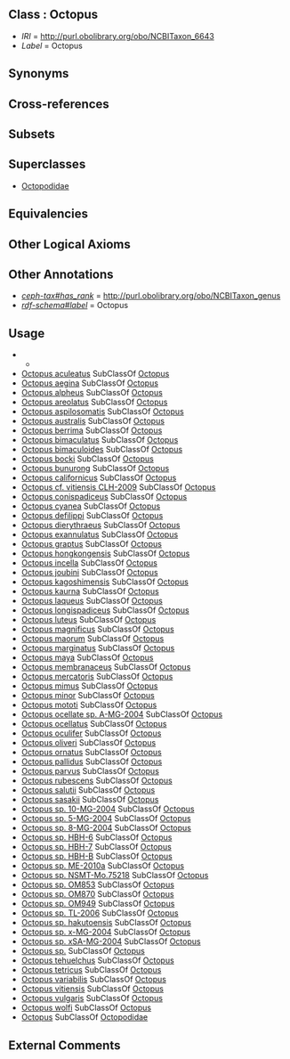 
## Class : Octopus

 * *IRI* = http://purl.obolibrary.org/obo/NCBITaxon_6643
 * *Label* = Octopus

## Synonyms


## Cross-references


## Subsets


## Superclasses

 * [Octopodidae](../../NCBITaxon/47/NCBITaxon_6647.md)

## Equivalencies


## Other Logical Axioms


## Other Annotations

 * *[ceph-tax#has_rank](../../ceph-tax#has/nk/ceph-tax#has_rank.md)* = http://purl.obolibrary.org/obo/NCBITaxon_genus
 * *[rdf-schema#label](../../el/rdf-schema#label.md)* = Octopus

## Usage

 * -
 * [Octopus aculeatus](../../NCBITaxon/58/NCBITaxon_264558.md) SubClassOf [Octopus](../../NCBITaxon/43/NCBITaxon_6643.md)
 * [Octopus aegina](../../NCBITaxon/67/NCBITaxon_102867.md) SubClassOf [Octopus](../../NCBITaxon/43/NCBITaxon_6643.md)
 * [Octopus alpheus](../../NCBITaxon/59/NCBITaxon_264559.md) SubClassOf [Octopus](../../NCBITaxon/43/NCBITaxon_6643.md)
 * [Octopus areolatus](../../NCBITaxon/68/NCBITaxon_102868.md) SubClassOf [Octopus](../../NCBITaxon/43/NCBITaxon_6643.md)
 * [Octopus aspilosomatis](../../NCBITaxon/03/NCBITaxon_158803.md) SubClassOf [Octopus](../../NCBITaxon/43/NCBITaxon_6643.md)
 * [Octopus australis](../../NCBITaxon/60/NCBITaxon_264560.md) SubClassOf [Octopus](../../NCBITaxon/43/NCBITaxon_6643.md)
 * [Octopus berrima](../../NCBITaxon/61/NCBITaxon_264561.md) SubClassOf [Octopus](../../NCBITaxon/43/NCBITaxon_6643.md)
 * [Octopus bimaculatus](../../NCBITaxon/52/NCBITaxon_37652.md) SubClassOf [Octopus](../../NCBITaxon/43/NCBITaxon_6643.md)
 * [Octopus bimaculoides](../../NCBITaxon/53/NCBITaxon_37653.md) SubClassOf [Octopus](../../NCBITaxon/43/NCBITaxon_6643.md)
 * [Octopus bocki](../../NCBITaxon/21/NCBITaxon_158821.md) SubClassOf [Octopus](../../NCBITaxon/43/NCBITaxon_6643.md)
 * [Octopus bunurong](../../NCBITaxon/62/NCBITaxon_264562.md) SubClassOf [Octopus](../../NCBITaxon/43/NCBITaxon_6643.md)
 * [Octopus californicus](../../NCBITaxon/54/NCBITaxon_37654.md) SubClassOf [Octopus](../../NCBITaxon/43/NCBITaxon_6643.md)
 * [Octopus cf. vitiensis CLH-2009](../../NCBITaxon/55/NCBITaxon_703455.md) SubClassOf [Octopus](../../NCBITaxon/43/NCBITaxon_6643.md)
 * [Octopus conispadiceus](../../NCBITaxon/00/NCBITaxon_294700.md) SubClassOf [Octopus](../../NCBITaxon/43/NCBITaxon_6643.md)
 * [Octopus cyanea](../../NCBITaxon/25/NCBITaxon_34525.md) SubClassOf [Octopus](../../NCBITaxon/43/NCBITaxon_6643.md)
 * [Octopus defilippi](../../NCBITaxon/54/NCBITaxon_713154.md) SubClassOf [Octopus](../../NCBITaxon/43/NCBITaxon_6643.md)
 * [Octopus dierythraeus](../../NCBITaxon/63/NCBITaxon_264563.md) SubClassOf [Octopus](../../NCBITaxon/43/NCBITaxon_6643.md)
 * [Octopus exannulatus](../../NCBITaxon/64/NCBITaxon_264564.md) SubClassOf [Octopus](../../NCBITaxon/43/NCBITaxon_6643.md)
 * [Octopus graptus](../../NCBITaxon/65/NCBITaxon_264565.md) SubClassOf [Octopus](../../NCBITaxon/43/NCBITaxon_6643.md)
 * [Octopus hongkongensis](../../NCBITaxon/71/NCBITaxon_441171.md) SubClassOf [Octopus](../../NCBITaxon/43/NCBITaxon_6643.md)
 * [Octopus incella](../../NCBITaxon/25/NCBITaxon_515825.md) SubClassOf [Octopus](../../NCBITaxon/43/NCBITaxon_6643.md)
 * [Octopus joubini](../../NCBITaxon/39/NCBITaxon_256139.md) SubClassOf [Octopus](../../NCBITaxon/43/NCBITaxon_6643.md)
 * [Octopus kagoshimensis](../../NCBITaxon/01/NCBITaxon_158801.md) SubClassOf [Octopus](../../NCBITaxon/43/NCBITaxon_6643.md)
 * [Octopus kaurna](../../NCBITaxon/31/NCBITaxon_243731.md) SubClassOf [Octopus](../../NCBITaxon/43/NCBITaxon_6643.md)
 * [Octopus laqueus](../../NCBITaxon/72/NCBITaxon_441172.md) SubClassOf [Octopus](../../NCBITaxon/43/NCBITaxon_6643.md)
 * [Octopus longispadiceus](../../NCBITaxon/23/NCBITaxon_515823.md) SubClassOf [Octopus](../../NCBITaxon/43/NCBITaxon_6643.md)
 * [Octopus luteus](../../NCBITaxon/69/NCBITaxon_102869.md) SubClassOf [Octopus](../../NCBITaxon/43/NCBITaxon_6643.md)
 * [Octopus magnificus](../../NCBITaxon/70/NCBITaxon_102870.md) SubClassOf [Octopus](../../NCBITaxon/43/NCBITaxon_6643.md)
 * [Octopus maorum](../../NCBITaxon/17/NCBITaxon_158817.md) SubClassOf [Octopus](../../NCBITaxon/43/NCBITaxon_6643.md)
 * [Octopus marginatus](../../NCBITaxon/71/NCBITaxon_102871.md) SubClassOf [Octopus](../../NCBITaxon/43/NCBITaxon_6643.md)
 * [Octopus maya](../../NCBITaxon/38/NCBITaxon_623738.md) SubClassOf [Octopus](../../NCBITaxon/43/NCBITaxon_6643.md)
 * [Octopus membranaceus](../../NCBITaxon/94/NCBITaxon_638794.md) SubClassOf [Octopus](../../NCBITaxon/43/NCBITaxon_6643.md)
 * [Octopus mercatoris](../../NCBITaxon/45/NCBITaxon_703445.md) SubClassOf [Octopus](../../NCBITaxon/43/NCBITaxon_6643.md)
 * [Octopus mimus](../../NCBITaxon/31/NCBITaxon_83531.md) SubClassOf [Octopus](../../NCBITaxon/43/NCBITaxon_6643.md)
 * [Octopus minor](../../NCBITaxon/66/NCBITaxon_89766.md) SubClassOf [Octopus](../../NCBITaxon/43/NCBITaxon_6643.md)
 * [Octopus mototi](../../NCBITaxon/72/NCBITaxon_102872.md) SubClassOf [Octopus](../../NCBITaxon/43/NCBITaxon_6643.md)
 * [Octopus ocellate sp. A-MG-2004](../../NCBITaxon/70/NCBITaxon_264570.md) SubClassOf [Octopus](../../NCBITaxon/43/NCBITaxon_6643.md)
 * [Octopus ocellatus](../../NCBITaxon/08/NCBITaxon_154808.md) SubClassOf [Octopus](../../NCBITaxon/43/NCBITaxon_6643.md)
 * [Octopus oculifer](../../NCBITaxon/71/NCBITaxon_264571.md) SubClassOf [Octopus](../../NCBITaxon/43/NCBITaxon_6643.md)
 * [Octopus oliveri](../../NCBITaxon/22/NCBITaxon_515822.md) SubClassOf [Octopus](../../NCBITaxon/43/NCBITaxon_6643.md)
 * [Octopus ornatus](../../NCBITaxon/73/NCBITaxon_102873.md) SubClassOf [Octopus](../../NCBITaxon/43/NCBITaxon_6643.md)
 * [Octopus pallidus](../../NCBITaxon/74/NCBITaxon_102874.md) SubClassOf [Octopus](../../NCBITaxon/43/NCBITaxon_6643.md)
 * [Octopus parvus](../../NCBITaxon/94/NCBITaxon_294694.md) SubClassOf [Octopus](../../NCBITaxon/43/NCBITaxon_6643.md)
 * [Octopus rubescens](../../NCBITaxon/55/NCBITaxon_37655.md) SubClassOf [Octopus](../../NCBITaxon/43/NCBITaxon_6643.md)
 * [Octopus salutii](../../NCBITaxon/96/NCBITaxon_106396.md) SubClassOf [Octopus](../../NCBITaxon/43/NCBITaxon_6643.md)
 * [Octopus sasakii](../../NCBITaxon/98/NCBITaxon_294698.md) SubClassOf [Octopus](../../NCBITaxon/43/NCBITaxon_6643.md)
 * [Octopus sp. 10-MG-2004](../../NCBITaxon/68/NCBITaxon_264568.md) SubClassOf [Octopus](../../NCBITaxon/43/NCBITaxon_6643.md)
 * [Octopus sp. 5-MG-2004](../../NCBITaxon/66/NCBITaxon_264566.md) SubClassOf [Octopus](../../NCBITaxon/43/NCBITaxon_6643.md)
 * [Octopus sp. 8-MG-2004](../../NCBITaxon/67/NCBITaxon_264567.md) SubClassOf [Octopus](../../NCBITaxon/43/NCBITaxon_6643.md)
 * [Octopus sp. HBH-6](../../NCBITaxon/25/NCBITaxon_158825.md) SubClassOf [Octopus](../../NCBITaxon/43/NCBITaxon_6643.md)
 * [Octopus sp. HBH-7](../../NCBITaxon/32/NCBITaxon_158832.md) SubClassOf [Octopus](../../NCBITaxon/43/NCBITaxon_6643.md)
 * [Octopus sp. HBH-B](../../NCBITaxon/33/NCBITaxon_158833.md) SubClassOf [Octopus](../../NCBITaxon/43/NCBITaxon_6643.md)
 * [Octopus sp. ME-2010a](../../NCBITaxon/55/NCBITaxon_713155.md) SubClassOf [Octopus](../../NCBITaxon/43/NCBITaxon_6643.md)
 * [Octopus sp. NSMT-Mo.75218](../../NCBITaxon/94/NCBITaxon_505394.md) SubClassOf [Octopus](../../NCBITaxon/43/NCBITaxon_6643.md)
 * [Octopus sp. OM853](../../NCBITaxon/19/NCBITaxon_295219.md) SubClassOf [Octopus](../../NCBITaxon/43/NCBITaxon_6643.md)
 * [Octopus sp. OM870](../../NCBITaxon/18/NCBITaxon_295218.md) SubClassOf [Octopus](../../NCBITaxon/43/NCBITaxon_6643.md)
 * [Octopus sp. OM949](../../NCBITaxon/20/NCBITaxon_295220.md) SubClassOf [Octopus](../../NCBITaxon/43/NCBITaxon_6643.md)
 * [Octopus sp. TL-2006](../../NCBITaxon/48/NCBITaxon_413648.md) SubClassOf [Octopus](../../NCBITaxon/43/NCBITaxon_6643.md)
 * [Octopus sp. hakutoensis](../../NCBITaxon/73/NCBITaxon_441173.md) SubClassOf [Octopus](../../NCBITaxon/43/NCBITaxon_6643.md)
 * [Octopus sp. x-MG-2004](../../NCBITaxon/73/NCBITaxon_264573.md) SubClassOf [Octopus](../../NCBITaxon/43/NCBITaxon_6643.md)
 * [Octopus sp. xSA-MG-2004](../../NCBITaxon/69/NCBITaxon_264569.md) SubClassOf [Octopus](../../NCBITaxon/43/NCBITaxon_6643.md)
 * [Octopus sp.](../../NCBITaxon/55/NCBITaxon_102655.md) SubClassOf [Octopus](../../NCBITaxon/43/NCBITaxon_6643.md)
 * [Octopus tehuelchus](../../NCBITaxon/75/NCBITaxon_102875.md) SubClassOf [Octopus](../../NCBITaxon/43/NCBITaxon_6643.md)
 * [Octopus tetricus](../../NCBITaxon/78/NCBITaxon_61678.md) SubClassOf [Octopus](../../NCBITaxon/43/NCBITaxon_6643.md)
 * [Octopus variabilis](../../NCBITaxon/18/NCBITaxon_158018.md) SubClassOf [Octopus](../../NCBITaxon/43/NCBITaxon_6643.md)
 * [Octopus vitiensis](../../NCBITaxon/46/NCBITaxon_703446.md) SubClassOf [Octopus](../../NCBITaxon/43/NCBITaxon_6643.md)
 * [Octopus vulgaris](../../NCBITaxon/45/NCBITaxon_6645.md) SubClassOf [Octopus](../../NCBITaxon/43/NCBITaxon_6643.md)
 * [Octopus wolfi](../../NCBITaxon/20/NCBITaxon_158820.md) SubClassOf [Octopus](../../NCBITaxon/43/NCBITaxon_6643.md)
 * [Octopus](../../NCBITaxon/43/NCBITaxon_6643.md) SubClassOf [Octopodidae](../../NCBITaxon/47/NCBITaxon_6647.md)

## External Comments

